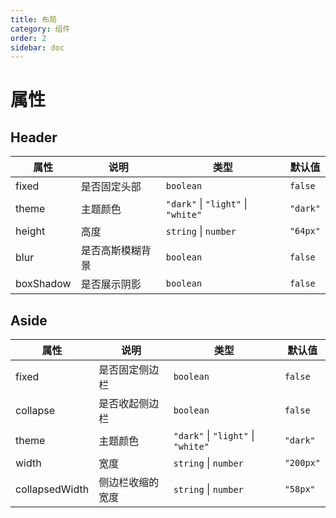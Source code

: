 ```yaml
---
title: 布局
category: 组件
order: 2
sidebar: doc
---
```


# 属性

## Header

| 属性 | 说明 | 类型 | 默认值 |
| --- | --- | --- | --- |
| fixed | 是否固定头部 | `boolean` | `false` |
| theme | 主题颜色 | `"dark"` &#124; `"light"` &#124; `"white"` | `"dark"` |
| height | 高度 | `string` &#124; `number` | `"64px"` |
| blur | 是否高斯模糊背景 | `boolean` | `false` |
| boxShadow | 是否展示阴影 | `boolean` | `false` |

## Aside

| 属性 | 说明 | 类型 | 默认值 |
| --- | --- | --- | --- |
| fixed | 是否固定侧边栏 | `boolean` | `false` |
| collapse | 是否收起侧边栏 | `boolean` | `false` |
| theme | 主题颜色 | `"dark"` &#124; `"light"` &#124; `"white"` | `"dark"` |
| width | 宽度 | `string` &#124; `number` | `"200px"` |
| collapsedWidth | 侧边栏收缩的宽度 | `string` &#124; `number` | `"58px"` |
